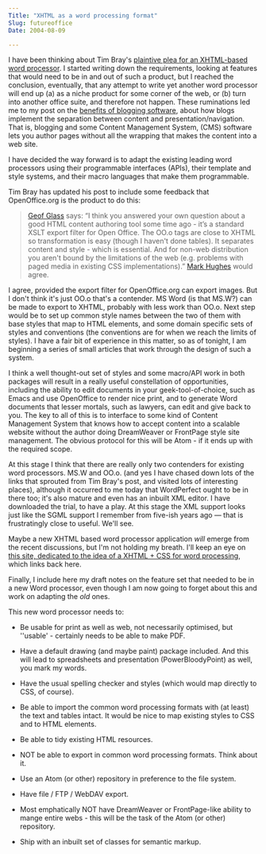 ```yaml
---
Title: "XHTML as a word processing format"
Slug: futureoffice
Date: 2004-08-09

---
```

I have been thinking about Tim Bray's [plaintive plea for an XHTML-based
word
processor](http://www.tbray.org/ongoing/When/200x/2004/07/20/AuthoringPain).
I started writing down the requirements, looking at features that would
need to be in and out of such a product, but I reached the conclusion,
eventually, that any attempt to write yet another word processor will
end up (a) as a niche product for some corner of the web, or (b) turn
into another office suite, and therefore not happen. These ruminations
led me to my post on the [benefits of blogging
software](http://localhost:8000/blog/2004/08/02/the_best_thing_about_blogs),
about how blogs implement the separation between content and
presentation/navigation. That is, blogging and some Content Management
System, (CMS) software lets you author pages without all the wrapping
that makes the content into a web site.

I have decided the way forward is to adapt the existing leading word
processors using their programmable interfaces (APIs), their template
and style systems, and their macro languages that make them
programmable.

Tim Bray has updated his post to include some feedback that
OpenOffice.org is the product to do this:

> [Geof Glass](http://www.geof.net/blog/index.html) says: “I think you
> answered your own question about a good HTML content authoring tool
> some time ago - it’s a standard XSLT export filter for Open Office.
> The OO.o tags are close to XHTML so transformation is easy (though I
> haven't done tables). It separates content and style - which is
> essential. And for non-web distribution you aren't bound by the
> limitations of the web (e.g. problems with paged media in existing CSS
> implementations).” [Mark
> Hughes](http://kuoi.asui.uidaho.edu/%7Ekamikaze/read.php?topic=News&id=14)
> would agree.

I agree, provided the export filter for OpenOffice.org can export
images. But I don't think it's just OO.o that's a contender. MS Word (is
that MS.W?) can be made to export to XHTML, probably with less work than
OO.o. Next step would be to set up common style names between the two of
them with base styles that map to HTML elements, and some domain
specific sets of styles and conventions (the conventions are for when we
reach the limits of styles). I have a fair bit of experience in this
matter, so as of tonight, I am beginning a series of small articles that
work through the design of such a system.

I think a well thought-out set of styles and some macro/API work in both
packages will result in a really useful constellation of opportunities,
including the ability to edit documents in your geek-tool-of-choice,
such as Emacs and use OpenOffice to render nice print, and to generate
Word documents that lesser mortals, such as lawyers, can edit and give
back to you. The key to all of this is to interface to some kind of
Content Management System that knows how to accept content into a
scalable website without the author doing DreamWeaver or FrontPage style
site management. The obvious protocol for this will be Atom - if it ends
up with the required scope.

At this stage I think that there are really only two contenders for
existing word processors. MS.W and OO.o. (and yes I have chased down
lots of the links that sprouted from Tim Bray's post, and visited lots
of interesting places), although it occurred to me today that
WordPerfect ought to be in there too; it's also mature and even has an
inbuilt XML editor. I have downloaded the trial, to have a play. At this
stage the XML support looks just like the SGML support I remember from
five-ish years ago — that is frustratingly close to useful. We'll see.

Maybe a new XHTML based word processor application *will* emerge from
the recent discussions, but I'm not holding my breath. I'll keep an eye
on [this site, dedicated to the idea of a XHTML + CSS for word
processing](http://muux.com/wp/pages/Discussions%20elsewhere), which
links back here.

Finally, I include here my draft notes on the feature set that needed to
be in a new Word processor, even though I am now going to forget about
this and work on adapting the *old* ones.

This new word processor needs to:

-   Be usable for print as well as web, not necessarily optimised, but
    ''usable' - certainly needs to be able to make PDF.

<!-- -->

-   Have a default drawing (and maybe paint) package included. And this
    will lead to spreadsheets and presentation (PowerBloodyPoint) as
    well, you mark my words.

<!-- -->

-   Have the usual spelling checker and styles (which would map directly
    to CSS, of course).

<!-- -->

-   Be able to import the common word processing formats with (at least)
    the text and tables intact. It would be nice to map existing styles
    to CSS and to HTML elements.

<!-- -->

-   Be able to tidy existing HTML resources.

<!-- -->

-   NOT be able to export in common word processing formats. Think about
    it.

<!-- -->

-   Use an Atom (or other) repository in preference to the file system.

<!-- -->

-   Have file / FTP / WebDAV export.

<!-- -->

-   Most emphatically NOT have DreamWeaver or FrontPage-like ability to
    mange entire webs - this will be the task of the Atom (or other)
    repository.

<!-- -->

-   Ship with an inbuilt set of classes for semantic markup.

